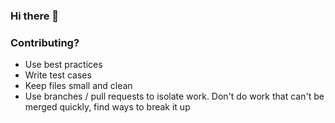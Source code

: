 ### Hi there 👋

### Contributing?

- Use best practices
- Write test cases
- Keep files small and clean
- Use branches / pull requests to isolate work. Don't do work that can't be merged quickly, find ways to break it up
